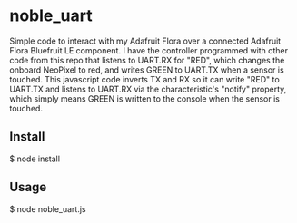 # noble_uart
Simple code to interact with my Adafruit Flora over a connected Adafruit Flora Bluefruit LE component. 
         I have the controller programmed with other code from this repo that listens to UART.RX for "RED", which 
        changes the onboard NeoPixel to red, and writes GREEN to UART.TX when a sensor is touched. 
        This javascript code inverts TX and RX so it can write "RED" to UART.TX and listens to UART.RX via
        the characteristic's "notify" property, which simply means GREEN is written to the console when the
        sensor is touched.
## Install
$ node install
## Usage
$ node noble_uart.js
